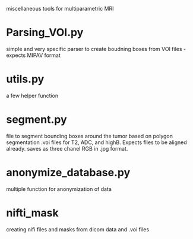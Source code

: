 miscellaneous tools for multiparametric MRI

# Parsing_VOI.py
simple and very specific parser to create boudning boxes from VOI files - expects MIPAV format

# utils.py 
a few helper function

# segment.py
file to segment bounding boxes around the tumor based on polygon segmentation .voi files for T2, ADC, and highB.  Expects flies to be aligned already.  saves as three chanel RGB in .jpg format.  

# anonymize_database.py
multiple function for anonymization of data

# nifti_mask
creating nifi files and masks from dicom data and .voi files


